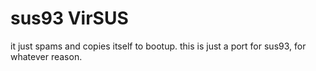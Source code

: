 # sus93 VirSUS
it just spams and copies itself to bootup.
this is just a port for sus93, for whatever reason.
